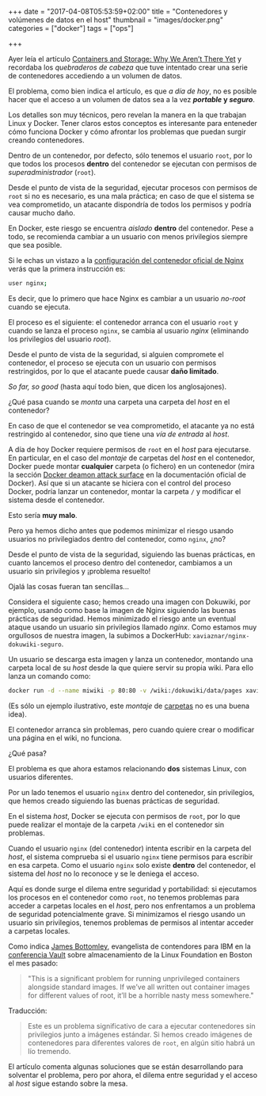 +++
date = "2017-04-08T05:53:59+02:00"
title = "Contenedores y volúmenes de datos en el host"
thumbnail = "images/docker.png"
categories = ["docker"]
tags = ["ops"]

+++

Ayer leía el artículo [Containers and Storage: Why We Aren’t There Yet](https://thenewstack.io/containers-storage-arent-yet/) y recordaba los _quebraderos de cabeza_ que tuve intentado crear una serie de contenedores accediendo a un volumen de datos.

<!--more-->

El problema, como bien indica el artículo, es que _a día de hoy_, no es posible hacer que el acceso a un volumen de datos sea a la vez **_portable_ y _seguro_**.

Los detalles son muy técnicos, pero revelan la manera en la que trabajan Linux y Docker. Tener claros estos conceptos es interesante para enteneder cómo funciona Docker y cómo afrontar los problemas que puedan surgir creando contenedores.

Dentro de un contenedor, por defecto, sólo tenemos el usuario `root`, por lo que todos los procesos **dentro** del contenedor se ejecutan con permisos de _superadministrador_ (`root`).

Desde el punto de vista de la seguridad, ejecutar procesos con permisos de `root` si no es necesario, es una mala práctica; en caso de que el sistema se vea comprometido, un atacante dispondría de todos los permisos y podría causar mucho daño. 

En Docker, este riesgo se encuentra _aislado_ **dentro** del contenedor. Pese a todo, se recomienda cambiar a un usuario con menos privilegios siempre que sea posible.

Si le echas un vistazo a la [configuración del contenedor oficial de Nginx](https://github.com/nginxinc/docker-nginx/blob/0c7611139f2ce7c5a6b1febbfd5b436c8c7d2d53/mainline/alpine/nginx.conf) verás que la primera instrucción es:

```sh
user nginx;
```

Es decir, que lo primero que hace Nginx es cambiar a un usuario _no-root_ cuando se ejecuta.

El proceso es el siguiente: el contenedor arranca con el usuario `root` y cuando se lanza el proceso `nginx`, se cambia al usuario _nginx_ (eliminando los privilegios del usuario _root_).

Desde el punto de vista de la seguridad, si alguien compromete el contenedor, el proceso se ejecuta con un usuario con permisos restringidos, por lo que el atacante puede causar **daño limitado**.

_So far, so good_ (hasta aquí todo bien, que dicen los anglosajones).

¿Qué pasa cuando se _monta_ una carpeta una carpeta del _host_ en el contenedor?

En caso de que el contenedor se vea comprometido, el atacante ya no está restringido al contenedor, sino que tiene una _vía de entrada_ al _host_. 

A día de hoy Docker requiere permisos de `root` en el _host_ para ejecutarse. En particular, en el caso del _montaje_ de carpetas del _host_ en el contenedor, Docker puede montar **cualquier** carpeta (o fichero) en un contenedor (mira la sección [Docker deamon attack surface](https://docs.docker.com/engine/security/security/) en la documentación oficial de Docker). Así que si un atacante se hiciera con el control del proceso Docker, podría lanzar un contenedor, montar la carpeta `/` y modificar el sistema desde el contenedor.

Esto sería **muy malo**.

Pero ya hemos dicho antes que podemos minimizar el riesgo usando usuarios no privilegiados dentro del contenedor, como `nginx`, ¿no?

Desde el punto de vista de la seguridad, siguiendo las buenas prácticas, en cuanto lancemos el proceso dentro del contenedor, cambiamos a un usuario sin privilegios y ¡problema resuelto!

Ojalá las cosas fueran tan sencillas...

Considera el siguiente caso; hemos creado una imagen con Dokuwiki, por ejemplo, usando como base la imagen de Nginx siguiendo las buenas prácticas de seguridad. Hemos minimizado el riesgo ante un eventual ataque usando un usuario sin privilegios llamado _nginx_. Como estamos muy orgullosos de nuestra imagen, la subimos a DockerHub: `xaviaznar/nginx-dokuwiki-seguro`.

Un usuario se descarga esta imagen y lanza un contenedor, montando una carpeta local de su _host_ desde la que quiere servir su propia wiki. Para ello lanza un comando como:

```sh
docker run -d --name miwiki -p 80:80 -v /wiki:/dokuwiki/data/pages xaviaznar/nginx-dokuwiki-seguro 
```

(Es sólo un ejemplo ilustrativo, este _montaje_ de [carpetas](https://www.dokuwiki.org/devel:dirlayout) no es una buena idea).

El contenedor arranca sin problemas, pero cuando quiere crear o modificar una página en el wiki, no funciona.

¿Qué pasa?

El problema es que ahora estamos relacionando **dos** sistemas Linux, con usuarios diferentes.

Por un lado tenemos el usuario `nginx` dentro del contenedor, sin privilegios, que hemos creado siguiendo las buenas prácticas de seguridad.

En el sistema _host_, Docker se ejecuta con permisos de `root`, por lo que puede realizar el montaje de la carpeta `/wiki` en el contenedor sin problemas.

Cuando el usuario `nginx` (del contenedor) intenta escribir en la carpeta del _host_, el sistema comprueba si el usuario `nginx` tiene permisos para escribir en esa carpeta. Como el usuario `nginx` solo existe **dentro** del contenedor, el sistema del _host_ no lo reconoce y se le deniega el acceso.

Aquí es donde surge el dilema entre seguridad y portabilidad: si ejecutamos los procesos en el contenedor como `root`, no tenemos problemas para acceder a carpetas locales en el _host_, pero nos enfrentamos a un problema de seguridad potencialmente grave. Si minimizamos el riesgo usando un usuario sin privilegios, tenemos problemas de permisos al intentar acceder a carpetas locales.

Como indica [James Bottomley](https://twitter.com/jejb_), evangelista de contendores para IBM en la [conferencia Vault](http://events.linuxfoundation.org/events/vault) sobre almacenamiento de la Linux Foundation en Boston el mes pasado:

> "This is a significant problem for running unprivileged containers alongside standard images. If we’ve all written out container images for different values of root, it’ll be a horrible nasty mess somewhere."

Traducción:

> Este es un problema significativo de cara a ejecutar contenedores sin privilegios junto a imágenes estándar. Si hemos creado imágenes de contenedores para diferentes valores de `root`, en algún sitio habrá un lío tremendo.

El artículo comenta algunas soluciones que se están desarrollando para solventar el problema, pero por ahora, el dilema entre seguridad y el acceso al _host_ sigue estando sobre la mesa.
